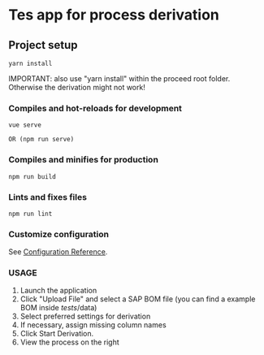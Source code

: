 # Tes app for process derivation

## Project setup

```
yarn install
```

IMPORTANT: also use "yarn install" within the proceed root folder. Otherwise the derivation might not work!

### Compiles and hot-reloads for development

```
vue serve

OR (npm run serve)
```

### Compiles and minifies for production

```
npm run build
```

### Lints and fixes files

```
npm run lint
```

### Customize configuration

See [Configuration Reference](https://cli.vuejs.org/config/).

### USAGE

1. Launch the application
2. Click "Upload File" and select a SAP BOM file (you can find a example BOM inside _tests_/data)
3. Select preferred settings for derivation
4. If necessary, assign missing column names
5. Click Start Derivation.
6. View the process on the right
